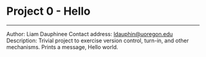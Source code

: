 # Project 0 - Hello
-------------
Author: Liam Dauphinee
Contact address: ldauphin@uoregon.edu
Description: Trivial project to exercise version control, turn-in, and other mechanisms. Prints a message, Hello world. 



